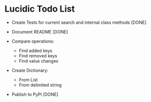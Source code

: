 # Lucidic Todo List

- Create Tests for current search and internal class methods [DONE]

- Document README [DONE]

- Compare operations:
  - Find added keys
  - Find removed keys
  - Find value changes

- Create Dictionary:
  - From List
  - From delimited string

- Publish to PyPi [DONE]
